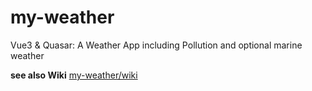 # my-weather
Vue3 &amp; Quasar: A Weather App including Pollution and optional marine weather

**see also Wiki**
[my-weather/wiki](https://github.com/Zheng-Bote/my-weather/wiki)
